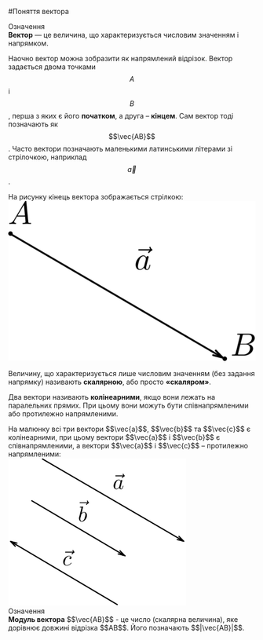 #Поняття вектора

<div class="eoz-wrap">
<span class="eoz">Означення</span>
<div class="eoz-text">
<b>Вектор</b> — це величина, що характеризується числовим значенням і напрямком.
</div>
</div>

Наочно вектор можна зобразити як напрямлений відрізок. Вектор задається двома точками $$A$$ і $$B$$, перша з яких є його <b>початком</b>, а друга – <b>кінцем</b>. Сам вектор тоді позначають як $$\vec{AB}$$. Часто вектори позначають маленькими латинськими літерами зі стрілочкою, наприклад $$\vec{a}$$. 

<div class="space">На рисунку кінець вектора зображається стрілкою:</div>

<div class="space"><img class="image"  src="/images/Add/vector/1.svg" /></div>

Величину, що характеризується лише числовим значенням (без задання напрямку) називають <b>скалярною</b>, або просто <b>«скаляром»</b>.

Два вектори називають <b>колінеарними</b>, якщо вони лежать на паралельних прямих. При цьому вони можуть бути співнапрямленими або протилежно напрямленими.

<div class="space">На малюнку всі три вектори $$\vec{a}$$, $$\vec{b}$$ та $$\vec{c}$$ є колінеарними, при цьому вектори $$\vec{a}$$ і $$\vec{b}$$ є співнапрямленими, а вектори $$\vec{a}$$ і $$\vec{c}$$ – протилежно напрямленими:</div>

<div class="space"><img class="image" height="300" src="/images/Add/vector/2.png" /></div>

<div class="eoz-wrap">
<span class="eoz">Означення</span>
<div class="eoz-text">
<b>Модуль вектора</b> $$\vec{AB}$$ - це число (скалярна величина), яке дорівнює довжині відрізка $$AB$$. Його позначають $$|\vec{AB}|$$.
</div>
</div>

